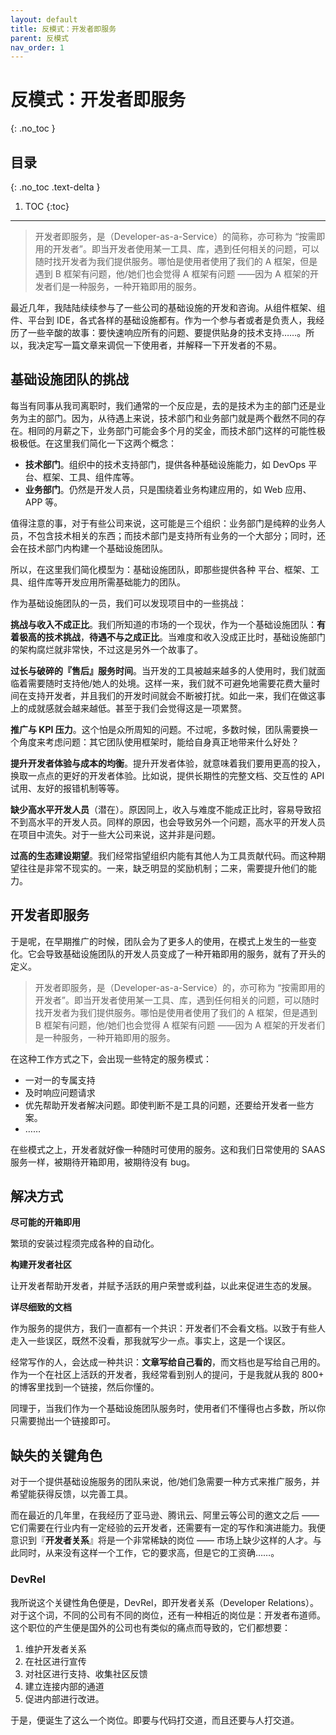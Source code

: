 ```yaml
---
layout: default
title: 反模式：开发者即服务
parent: 反模式
nav_order: 1
---
```


# 反模式：开发者即服务
{: .no_toc }

## 目录
{: .no_toc .text-delta }

1. TOC
{:toc}

---

> 开发者即服务，是（Developer-as-a-Service）的简称，亦可称为 “按需即用的开发者”。即当开发者使用某一工具、库，遇到任何相关的问题，可以随时找开发者为我们提供服务。哪怕是使用者使用了我们的 A 框架，但是遇到 B 框架有问题，他/她们也会觉得 A 框架有问题 ——因为  A 框架的开发者们是一种服务，一种开箱即用的服务。

最近几年，我陆陆续续参与了一些公司的基础设施的开发和咨询。从组件框架、组件、平台到 IDE，各式各样的基础设施都有。作为一个参与者或者是负责人，我经历了一些辛酸的故事：要快速响应所有的问题、要提供贴身的技术支持……。所以，我决定写一篇文章来调侃一下使用者，并解释一下开发者的不易。

## 基础设施团队的挑战

每当有同事从我司离职时，我们通常的一个反应是，去的是技术为主的部门还是业务为主的部门。因为，从待遇上来说，技术部门和业务部门就是两个截然不同的存在。相同的月薪之下，业务部门可能会多个月的奖金，而技术部门这样的可能性极极极低。在这里我们简化一下这两个概念：

 - **技术部门**。组织中的技术支持部门，提供各种基础设施能力，如 DevOps 平台、框架、工具、组件库等。
 - **业务部门**。仍然是开发人员，只是围绕着业务构建应用的，如 Web 应用、APP 等。

值得注意的事，对于有些公司来说，这可能是三个组织：业务部门是纯粹的业务人员，不包含技术相关的东西；而技术部门是支持所有业务的一个大部分；同时，还会在技术部门内构建一个基础设施团队。

所以，在这里我们简化模型为：基础设施团队，即那些提供各种 平台、框架、工具、组件库等开发应用所需基础能力的团队。

作为基础设施团队的一员，我们可以发现项目中的一些挑战：

**挑战与收入不成正比**。我们所知道的市场的一个现状，作为一个基础设施团队：**有着极高的技术挑战**，**待遇不与之成正比**。当难度和收入没成正比时，基础设施部门的架构腐烂就非常快，不过这是另外一个故事了。

**过长与破碎的『售后』服务时间**。当开发的工具被越来越多的人使用时，我们就面临着需要随时支持他/她人的处境。这样一来，我们就不可避免地需要花费大量时间在支持开发者，并且我们的开发时间就会不断被打扰。如此一来，我们在做这事上的成就感就会越来越低。甚至于我们会觉得这是一项累赘。

**推广与 KPI 压力**。这个怕是众所周知的问题。不过呢，多数时候，团队需要换一个角度来考虑问题：其它团队使用框架时，能给自身真正地带来什么好处？

**提升开发者体验与成本的均衡**。提升开发者体验，就意味着我们要用更高的投入，换取一点点的更好的开发者体验。比如说，提供长期性的完整文档、交互性的 API 试用、友好的报错机制等等。

**缺少高水平开发人员**（潜在）。原因同上，收入与难度不能成正比时，容易导致招不到高水平的开发人员。同样的原因，也会导致另外一个问题，高水平的开发人员在项目中流失。对于一些大公司来说，这并非是问题。

**过高的生态建设期望**。我们经常指望组织内能有其他人为工具贡献代码。而这种期望往往是非常不现实的。一来，缺乏明显的奖励机制；二来，需要提升他们的能力。

## 开发者即服务

于是呢，在早期推广的时候，团队会为了更多人的使用，在模式上发生的一些变化。它会导致基础设施团队的开发人员变成了一种开箱即用的服务，就有了开头的定义。

> 开发者即服务，是（Developer-as-a-Service）的，亦可称为 “按需即用的开发者”。即当开发者使用某一工具、库，遇到任何相关的问题，可以随时找开发者为我们提供服务。哪怕是使用者使用了我们的 A 框架，但是遇到 B 框架有问题，他/她们也会觉得 A 框架有问题 ——因为  A 框架的开发者们是一种服务，一种开箱即用的服务。

在这种工作方式之下，会出现一些特定的服务模式：

 - 一对一的专属支持
 - 及时响应问题请求
 - 优先帮助开发者解决问题。即使判断不是工具的问题，还要给开发者一些方案。
 - ……

在些模式之上，开发者就好像一种随时可使用的服务。这和我们日常使用的 SAAS 服务一样，被期待开箱即用，被期待没有 bug。

## 解决方式

**尽可能的开箱即用**

繁琐的安装过程须完成各种的自动化。

**构建开发者社区**

让开发者帮助开发者，并赋予活跃的用户荣誉或利益，以此来促进生态的发展。

**详尽细致的文档**

作为服务的提供方，我们一直都有一个共识：开发者们不会看文档。以致于有些人走入一些误区，既然不没看，那我就写少一点。事实上，这是一个误区。

经常写作的人，会达成一种共识：**文章写给自己看的**，而文档也是写给自己用的。作为一个在社区上活跃的开发者，我经常看到别人的提问，于是我就从我的 800+ 的博客里找到一个链接，然后你懂的。

同理于，当我们作为一个基础设施团队服务时，使用者们不懂得也占多数，所以你只需要抛出一个链接即可。

## 缺失的关键角色

对于一个提供基础设施服务的团队来说，他/她们急需要一种方式来推广服务，并希望能获得反馈，以完善工具。

而在最近的几年里，在我经历了亚马逊、腾讯云、阿里云等公司的邀文之后 —— 它们需要在行业内有一定经验的云开发者，还需要有一定的写作和演进能力。我便意识到『**开发者关系**』将是一个非常稀缺的岗位 ——  市场上缺少这样的人才。与此同时，从来没有这样一个工作，它的要求高，但是它的工资确……。

### DevRel

我所说这个关键性角色便是，DevRel，即开发者关系（Developer Relations）。对于这个词，不同的公司有不同的岗位，还有一种相近的岗位是：开发者布道师。这个职位的产生便是国外的公司也有类似的痛点而导致的，它们都想要：

1. 维护开发者关系
2. 在社区进行宣传
3. 对社区进行支持、收集社区反馈
4. 建立连接内部的通道
5. 促进内部进行改进。

于是，便诞生了这么一个岗位。即要与代码打交道，而且还要与人打交道。
